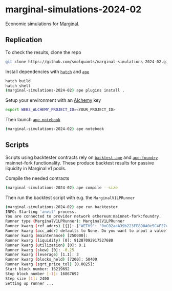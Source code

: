 # marginal-simulations-2024-02

Economic simulations for [Marginal](https://marginal.network).

## Replication

To check the results, clone the repo

```sh
git clone https://github.com/smolquants/marginal-simulations-2024-02.git
```

Install dependencies with [`hatch`](https://github.com/pypa/hatch) and [`ape`](https://github.com/ApeWorX/ape)

```sh
hatch build
hatch shell
(marginal-simulations-2024-02) ape plugins install .
```

Setup your environment with an [Alchemy](https://www.alchemy.com) key

```sh
export WEB3_ALCHEMY_PROJECT_ID=<YOUR_PROJECT_ID>
```

Then launch [`ape-notebook`](https://github.com/ApeWorX/ape-notebook)

```sh
(marginal-simulations-2024-02) ape notebook
```

## Scripts

Scripts using backtester contracts rely on [`backtest-ape`](https://github.com/smolquants/backtest-ape) and
[`ape-foundry`](https://github.com/ApeWorX/ape-foundry) mainnet-fork functionality. These produce backtest results
for passive liquidity in Marginal v1 pools.

Compile the needed contracts

```sh
(marginal-simulations-2024-02) ape compile --size
```

Then run the backtest script with e.g. the `MarginalV1LPRunner`

```sh
(marginal-simulations-2024-02) ape run backtester
INFO: Starting 'anvil' process.
You are connected to provider network ethereum:mainnet-fork:foundry.
Runner type (MarginalV1LPRunner): MarginalV1LPRunner
Runner kwarg (ref_addrs) [{}]: {"WETH9": "0xC02aaA39b223FE8D0A0e5C4F27eAD9083C756Cc2", "univ3_pool": "0x88e6A0c2dDD26FEEb64F039a2c41296FcB3f5640"}
Runner kwarg (acc_addr) defaults to None. Do you want to input a value? [y/N]: N
Runner kwarg (maintenance) [250000]:
Runner kwarg (liquidity) [0]: 91287092917527680
Runner kwarg (utilization) [0]: 0.1
Runner kwarg (skew) [0]: -0.25
Runner kwarg (leverage) [1.1]: 3
Runner kwarg (blocks_held) [7200]: 50400
Runner kwarg (sqrt_price_tol) [0.0025]:
Start block number: 16219692
Stop block number [-1]: 16867692
Step size [1]: 2400
Setting up runner ...
```
